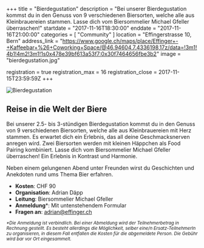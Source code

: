 +++
title = "Bierdegustation"
description = "Bei unserer Bierdegustation kommst du in den Genuss von 9 verschiedenen Biersorten, welche alle aus Kleinbrauereien stammen. Lasse dich vom Biersommelier Michael Gfeller überraschen!"
startdate = "2017-11-16T18:30:00"
enddate = "2017-11-16T21:00:00"
categories = [ "Community" ]
location = "Effingerstrasse 10, Bern"
address_link = "https://www.google.ch/maps/place/Effinger+-+Kaffeebar+%26+Coworking+Space/@46.94604,7.4336198,17z/data=!3m1!4b1!4m2!3m1!1s0x478e39bf613a53f7:0x30f7464656fbe3b2"
image = "bierdegustation.jpg"

registration = true
registration_max = 16
registration_close = 2017-11-15T23:59:59Z
+++

![Bierdegustation](bierdegustation.jpg)

## Reise in die Welt der Biere

Bei unserer 2.5- bis 3-stündigen Bierdegustation kommst du in den Genuss von 9 verschiedenen Biersorten, welche alle aus Kleinbrauereien mit Herz stammen. Es erwartet dich ein Erlebnis, das all deine Geschmacksnerven anregen wird. Zwei Biersorten werden mit kleinen Häppchen als Food Pairing kombiniert. Lasse dich vom Biersommelier Michael Gfeller überraschen! Ein Erlebnis in Kontrast und Harmonie.

Neben einem gelungenen Abend unter Freunden wirst du Geschichten und Anekdoten rund ums Thema Bier erfahren.


* **Kosten**: CHF 90   
* **Organisation**: Adrian Däpp
* **Leitung**: Biersommelier Michael Gfeller   
* **Anmeldung**\*: Mit untenstehendem Formular   
* **Fragen an**: [adrian@effinger.ch](mailto:adrian@effinger.ch)

<small>*\*Die Anmeldung ist verbindlich. Bei einer Abmeldung wird der Teilnehmerbetrag in Rechnung gestellt. Es besteht allerdings die Möglichkeit, selber eine/n Ersatz-TeilnehmerIn zu organisieren, in diesem Fall entfallen die Kosten für die abgemeldete Person. Die Gebühr wird bar vor Ort eingesammelt.*</small>
